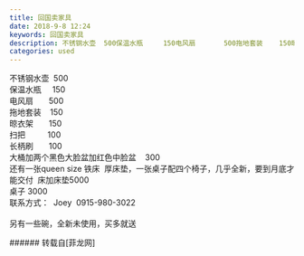 ```yaml
---
title: 回国卖家具
date: 2018-9-8 12:24
keywords: 回国卖家具
description: 不锈钢水壶  500保温水瓶     150电风扇       500拖地套装    150晾衣架       150扫把          100长柄刷       100大桶加两个黑色大脸盆加红色中脸盆    300还有一张queen size 铁床  厚床垫，一张桌子配四个椅子，几乎全新，要到月底才能交付  床加床垫5000桌子 3000联系方式：  Joey  0915-980-3022另有一些碗，全新未使用，买多就送
categories: used
---
```

<td class="t_f" id="postmessage_1761903">

不锈钢水壶  500<br/>
保温水瓶     150<br/>
电风扇       500<br/>
拖地套装    150<br/>
晾衣架       150<br/>
扫把          100<br/>
长柄刷       100<br/>
大桶加两个黑色大脸盆加红色中脸盆    300<br/>
还有一张queen size 铁床  厚床垫，一张桌子配四个椅子，几乎全新，要到月底才能交付  床加床垫5000<br/>
桌子 3000<br/>
联系方式：  Joey  0915-980-3022<br/>
<br/>
另有一些碗，全新未使用，买多就送<br/>
</td>
###### 转载自[菲龙网]